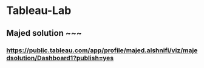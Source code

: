 # Tableau-Lab
## Majed solution ~~~
### https://public.tableau.com/app/profile/majed.alshnifi/viz/majedsolution/Dashboard1?publish=yes
